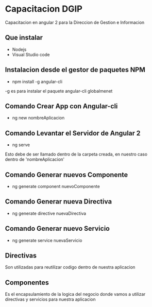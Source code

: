 # Capacitacion DGIP

Capacitacion en angular 2 para la Direccion de Gestion e Informacion 

## Que instalar

- Nodejs
- Visual Studio code

## Instalacion desde el gestor de paquetes NPM

 - npm install -g angular-cli

 -g es para instalar el paquete angular-cli globalmenet


## Comando Crear App con Angular-cli

 - ng new nombreAplicacion

## Comando Levantar el Servidor de Angular 2

 - ng serve

 Esto debe de ser llamado dentro de la carpeta creada, en nuestro caso dentro de 'nombreAplicacion'

## Comando Generar nuevos Componente 

 - ng generate component nuevoComponente

## Comando Generar nueva Directiva 

 - ng generate directive nuevaDirectiva

## Comando Generar nuevo Servicio 

 - ng generate service nuevaServicio

## Directivas

Son utilizadas para reutilizar codigo dentro de nuestra aplicacion

## Componentes

Es el encapsulamiento de la logica del negocio donde vamos a utilizar directivas y servicios para nuestra aplicacion
